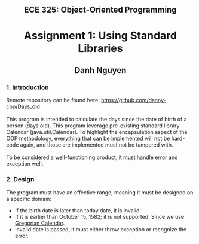 <h2 align="center">ECE 325: Object-Oriented Programming</h2>
<h1 align="center">Assignment 1: Using Standard Libraries</h1>
<h2 align="center">Danh Nguyen</h2>

<h3> 1. Introduction </h3>
  <p>
    Remote repository can be found here: <a href="https://github.com/danny-cpp/Days_old">https://github.com/danny-cpp/Days_old</a></br></br>
    This program is intended to calculate the days since the date of birth of a person (days old). This program leverage pre-existing standard library Calendar (java.util.Calendar). To highlight the encapsulation aspect of the OOP methodology, everything that can be implemented will not be hard-code again, and those are implemented must not be tampered with.</br></br>
    To be considered a well-functioning product, it must handle error and exception well. 
  </p>
  
<h3> 2. Design </h3>
  <p>
    The program must have an effective range, meaning it must be designed on a specific domain:
  </p>
  <ul>  
        <li> If the birth date is later than today date, it is invalid. </li>
        <li> If it is earlier than October 15, 1582; it is not supported. Since we use <a href="https://en.wikipedia.org/wiki/Gregorian_calendar">Gregorian Calendar</a>. </li>
        <li> Invalid date is passed, it must either throw exception or recognize the error.
  </ul>
  
  
